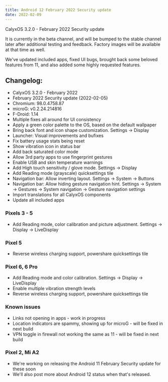 ```yaml
---
title: Android 12 February 2022 Security update
date: 2022-02-09
---
```


CalyxOS 3.2.0 - February 2022 Security update

It is currently in the beta channel, and will be bumped to the stable channel later after additional testing and feedback. Factory images will be available at that time as well.

We've updated included apps, fixed UI bugs, brought back some beloved features from 11, and also added some highly requested features.

## Changelog:
* CalyxOS 3.2.0 - February 2022
* February 2022 Security update (2022-02-05)
* Chromium: 98.0.4758.87
* microG: v0.2.24.214816
* F-Droid: 1.14
* Multiple fixes all around for UI consistency
* Apply a green color palette to the OS, based on the default wallpaper
* Bring back font and icon shape customization. Settings -> Display
* Launcher: Visual improvements and bufixes
* Fix battery usage stats being reset
* Show vibration icon in status bar
* Add back saturated color mode
* Allow 3rd party apps to use fingerprint gestures
* Enable USB and skin temperature warnings
* Add High touch sensitivity / glove mode. Settings -> Display
* Add Reading mode (grayscale) quicksettings tile
* Navigation bar: Allow inverting layout. Settings -> System -> Buttons
* Navigation bar: Allow hiding gesture navigation hint. Settings -> System -> Gestures -> System navigation -> Gesture navigation settings
* Import translations for all CalyxOS components
* Update all included apps

### Pixels 3 - 5
* Add Reading mode, color calibration and picture adjustment. Settings -> Display -> LiveDisplay

### Pixel 5
* Reverse wireless charging support, powershare quicksettings tile

### Pixel 6, 6 Pro
* Add Reading mode and color calibration. Settings -> Display -> LiveDisplay
* Enable multiple vibration strength levels
* Reverse wireless charging support, powershare quicksettings tile

### Known issues
* Links not opening in apps - work in progress
* Location indicators are spammy, showing up for microG - will be fixed in next build
* VPN toggle in firewall not working the same as 11 - will be fixed in next build

### Pixel 2, Mi A2
* We're working on releasing the Android 11 February Security update for these soon
* We'll also post more about Android 12 status when that's released.
